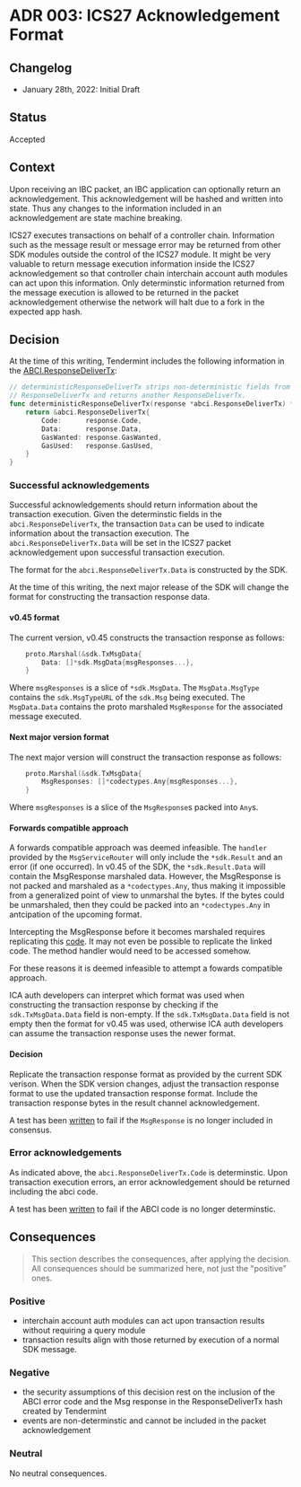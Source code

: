 # ADR 003: ICS27 Acknowledgement Format

## Changelog
* January 28th, 2022: Initial Draft

## Status

Accepted

## Context

Upon receiving an IBC packet, an IBC application can optionally return an acknowledgement. 
This acknowledgement will be hashed and written into state. Thus any changes to the information included in an acknowledgement are state machine breaking. 

ICS27 executes transactions on behalf of a controller chain. Information such as the message result or message error may be returned from other SDK modules outside the control of the ICS27 module. 
It might be very valuable to return message execution information inside the ICS27 acknowledgement so that controller chain interchain account auth modules can act upon this information. 
Only determinstic information returned from the message execution is allowed to be returned in the packet acknowledgement otherwise the network will halt due to a fork in the expected app hash. 

## Decision

At the time of this writing, Tendermint includes the following information in the [ABCI.ResponseDeliverTx](https://github.com/reapchain/reapchain-core/blob/release/v0.34.13/types/results.go#L47-#L53):
```go
// deterministicResponseDeliverTx strips non-deterministic fields from
// ResponseDeliverTx and returns another ResponseDeliverTx.
func deterministicResponseDeliverTx(response *abci.ResponseDeliverTx) *abci.ResponseDeliverTx {
	return &abci.ResponseDeliverTx{
		Code:      response.Code,
		Data:      response.Data,
		GasWanted: response.GasWanted,
		GasUsed:   response.GasUsed,
	}
}
```

### Successful acknowledgements

Successful acknowledgements should return information about the transaction execution. 
Given the determinstic fields in the `abci.ResponseDeliverTx`, the transaction `Data` can be used to indicate information about the transaction execution. 
The `abci.ResponseDeliverTx.Data` will be set in the ICS27 packet acknowledgement upon successful transaction execution.

The format for the `abci.ResponseDeliverTx.Data` is constructed by the SDK. 

At the time of this writing, the next major release of the SDK will change the format for constructing the transaction response data. 

#### v0.45 format

The current version, v0.45 constructs the transaction response as follows:
```go
    proto.Marshal(&sdk.TxMsgData{
        Data: []*sdk.MsgData{msgResponses...}, 
    }
```

Where `msgResponses` is a slice of `*sdk.MsgData`. 
The `MsgData.MsgType` contains the `sdk.MsgTypeURL` of the `sdk.Msg` being executed.
The `MsgData.Data` contains the proto marshaled `MsgResponse` for the associated message executed. 

#### Next major version format

The next major version will construct the transaction response as follows:
```go 
    proto.Marshal(&sdk.TxMsgData{
        MsgResponses: []*codectypes.Any{msgResponses...}, 
    }
```

Where `msgResponses` is a slice of the `MsgResponse`s packed into `Any`s.

#### Forwards compatible approach

A forwards compatible approach was deemed infeasible. 
The `handler` provided by the `MsgServiceRouter` will only include the `*sdk.Result` and an error (if one occurred). 
In v0.45 of the SDK, the `*sdk.Result.Data` will contain the MsgResponse marshaled data. 
However, the MsgResponse is not packed and marshaled as a `*codectypes.Any`, thus making it impossible from a generalized point of view to unmarshal the bytes. 
If the bytes could be unmarshaled, then they could be packed into an `*codectypes.Any` in antcipation of the upcoming format.  

Intercepting the MsgResponse before it becomes marshaled requires replicating this [code](https://github.com/reapchain/cosmos-sdk/blob/dfd47f5b449f558a855da284a9a7eabbfbad435d/baseapp/msg_service_router.go#L109-#L128). 
It may not even be possible to replicate the linked code. The method handler would need to be accessed somehow.

For these reasons it is deemed infeasible to attempt a fowards compatible approach. 

ICA auth developers can interpret which format was used when constructing the transaction response by checking if the `sdk.TxMsgData.Data` field is non-empty. 
If the `sdk.TxMsgData.Data` field is not empty then the format for v0.45 was used, otherwise ICA auth developers can assume the transaction response uses the newer format.


#### Decision

Replicate the transaction response format as provided by the current SDK verison. 
When the SDK version changes, adjust the transaction response format to use the updated transaction response format. 
Include the transaction response bytes in the result channel acknowledgement. 

A test has been [written](https://github.com/reapchain/ibc-go/blob/v3.0.0-beta1/modules/apps/27-interchain-accounts/host/ibc_module_test.go#L716-#L774) to fail if the `MsgResponse` is no longer included in consensus.

### Error acknowledgements

As indicated above, the `abci.ResponseDeliverTx.Code` is determinstic. 
Upon transaction execution errors, an error acknowledgement should be returned including the abci code. 

A test has been [written](https://github.com/reapchain/ibc-go/blob/v3.0.0-beta1/modules/apps/27-interchain-accounts/host/types/ack_test.go#L41-#L82) to fail if the ABCI code is no longer determinstic.

## Consequences

> This section describes the consequences, after applying the decision. All consequences should be summarized here, not just the "positive" ones.

### Positive

- interchain account auth modules can act upon transaction results without requiring a query module
- transaction results align with those returned by execution of a normal SDK message.

### Negative

- the security assumptions of this decision rest on the inclusion of the ABCI error code and the Msg response in the ResponseDeliverTx hash created by Tendermint
- events are non-determinstic and cannot be included in the packet acknowledgement

### Neutral

No neutral consequences.

